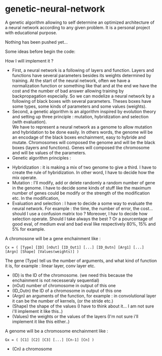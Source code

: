 # genetic-neural-network
 A genetic algorithm allowing to self determine an optimized architecture of a neural network according to any given problem. It is a personal project with educational purpose.

Nothing has been pushed yet...

Some ideas before begin the code:

How I will implement it ?  
- First, a neural network is a following of layers and function. Layers and functions have several parameters besides its weights determined by training. At the start of the neural network, often we have a normalization function or something like that and at the end we have the cost and the number of bad answer allowing training by backpropagation especially. So we can modelize a neural network by a following of black boxes with several parameters. Theses boxes have some types, some kinds of parameters and some values (weights).  
- Second, a genetic algorithm is an algorithm inspired by evolution theory and setting up three principle : mutation, hybridization and selection (with evaluation).  
We have to represent a neural network as a genome to allow mutation and hybridation to be done easily. In others words, the genome will be an encodage of the black boxes enchainment, easy to hybride and mutate. Chromosomes will composed the genome and will be the black boxes (layers and functions). Genes will composed the chromosome and will be values of the parameters.  
- Genetic algorithm principles :  
 + Hybridization : it is making a mix of two genome to give a third. I have to create the rule of hybridization. In other word, I have to decide how the mix operate.  
 + Mutation : I'll modify, add or delete randomly a random number of gene in the genome. I have to decide some kinds of stuff like the maximum number of genes could be modify or the strength of the modification etc. In the modification, 
 + Evaluation and selection : I have to decide a some way to evaluate the neural network. For example : the time, the number of error, the cost... should I use a confusion matrix too ? Moreover, I hav to decide how selection operate. Should I take always the best ? Or a pourcentage of good eval, of medium eval and bad eval like respectively 80%, 15% and 5% for example.  

A chromosone will be a gene enchainment like : 
```
Cx = ( [Type] [ID] [nOut] [ID_Out1] [...] [ID_Outn] [Arg1] [...] [Argn] [Shape] [Values(weights)] )
```
The gene (Type) tell us the number of arguments, and what kind of function it is, for example : linear layer, conv layer etc. 
 + (ID) is the ID of the chromosome. (we need this because the enchainment is not necesseraly sequential)  
 + (nOut) number of chromosome in output of this one  
 + (ID_Outn) the ID of a chromosome in output of this one  
 + (Argn) an arguments of the function, for example : in convolutional layer it can be the number of kernels, (or the stride etc.)  
 + (Shape) the shape of the values (I have to think about it... I am not sure i'll implement it like this..)  
 + (Values) the weights or the values of the layers (I'm not sure i'll implement it like this either..)  

A genome will be a chromosome enchainment like :  
```
Gx = ( [C1] [C2] [C3] [...] [Cn-1] [Cn] )  
```  
 + (Cn) a chromosome  
 
